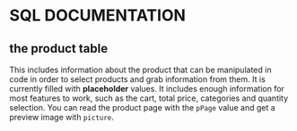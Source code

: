 # SQL DOCUMENTATION

## the product table
This includes information about the product that can be manipulated in code in order to select products and grab information from them. It is currently filled with __placeholder__ values. It includes enough information for most features to work, such as the cart, total price, categories and quantity selection. You can read the product page with the `pPage` value and get a preview image with `picture`.